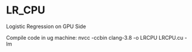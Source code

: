 # LR_CPU
Logistic Regression on GPU Side

Compile code in ug machine: nvcc -ccbin clang-3.8 -o LRCPU LRCPU.cu -lm

